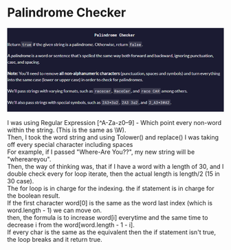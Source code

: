 # Palindrome Checker

<img src="Capture.PNG"> <br>

I was using Regular Expression [^A-Za-z0–9] - Which point every non-word within the string. (This is the same as \W). <br>
Then, I took the word string and using Tolower() and replace() I was taking off every special character including spaces <br> For example, if I passed "Where-Are You??", my new string will be "whereareyou". <br> Then, the way of thinking was, that if I have a word with a length of 30, and I double check every for loop iterate, then the actual length is length/2 (15 in 30 case). <br> The for loop is in charge for the indexing. the if statement is in charge for the boolean result. <br> If the first character word[0] is the same as the word last index (which is word.length - 1) we can move on. <Br> then, the formula is to increase word[i] everytime and the same time to decrease i from the word[word.length - 1 - i]. <br> If every char is the same as the equivalent then the if statement isn't true, the loop breaks and it return true. 
